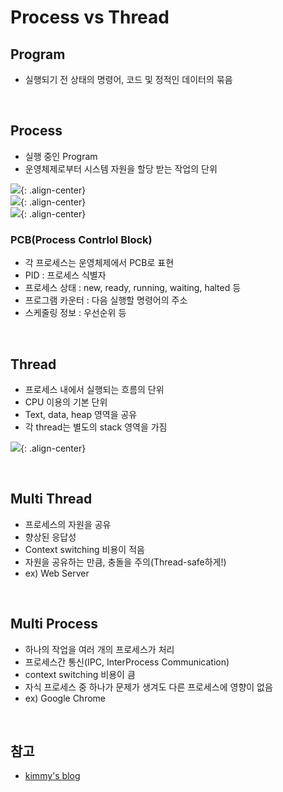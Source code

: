 # Process vs Thread

## Program

-   실행되기 전 상태의 명령어, 코드 및 정적인 데이터의 묶음

<br>

## Process

-   실행 중인 Program
-   운영체제로부터 시스템 자원을 할당 받는 작업의 단위

![ ](https://kimmy100b.github.io/assets/images/tech/process0.jpg){: .align-center}<br/>
![ ](https://kimmy100b.github.io/assets/images/tech/process2.jpg){: .align-center}<br/>
![ ](https://kimmy100b.github.io/assets/images/tech/process1.jpg){: .align-center}<br/>

### PCB(Process Contrlol Block)

-   각 프로세스는 운영체제에서 PCB로 표현
-   PID : 프로세스 식별자
-   프로세스 상태 : new, ready, running, waiting, halted 등
-   프로그램 카운터 : 다음 실행할 명령어의 주소
-   스케줄링 정보 : 우선순위 등

<br>

## Thread

-   프로세스 내에서 실행되는 흐름의 단위
-   CPU 이용의 기본 단위
-   Text, data, heap 영역을 공유
-   각 thread는 별도의 stack 영역을 가짐

![ ](https://kimmy100b.github.io/assets/images/tech/thread.jpg){: .align-center}<br/>

<br>

## Multi Thread

-   프로세스의 자원을 공유
-   향상된 응답성
-   Context switching 비용이 적음
-   자원을 공유하는 만큼, 충돌을 주의(Thread-safe하게!)
-   ex) Web Server

<br>

## Multi Process

-   하나의 작업을 여러 개의 프로세스가 처리
-   프로세스간 통신(IPC, InterProcess Communication)
-   context switching 비용이 큼
-   자식 프로세스 중 하나가 문제가 생겨도 다른 프로세스에 영향이 없음
-   ex) Google Chrome

<br>

## 참고

-   [kimmy's blog](https://kimmy100b.github.io/tech/2020/06/13/thread-process/)
